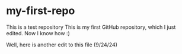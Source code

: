 # my-first-repo
This is a test repository
This is my first GitHub repository, which I just edited.
Now I know how :)

Well, here is another edit to this file (9/24/24)
